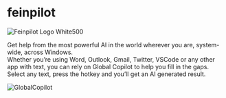 # feinpilot

![Feinpilot Logo White500](https://user-images.githubusercontent.com/32096531/226184061-42c034d9-78ff-423e-8c84-91dfc4163b73.png)

Get help from the most powerful AI in the world wherever you are, system-wide, across Windows. \
Whether you’re using Word, Outlook, Gmail, Twitter, VSCode or any other app with text, you can rely on Global Copilot to help you fill in the gaps. 
Select any text, press the hotkey and you’ll get an AI generated result.

![GlobalCopilot](https://user-images.githubusercontent.com/32096531/226183550-4543597f-d972-4837-9e42-683bd6000c26.gif)
